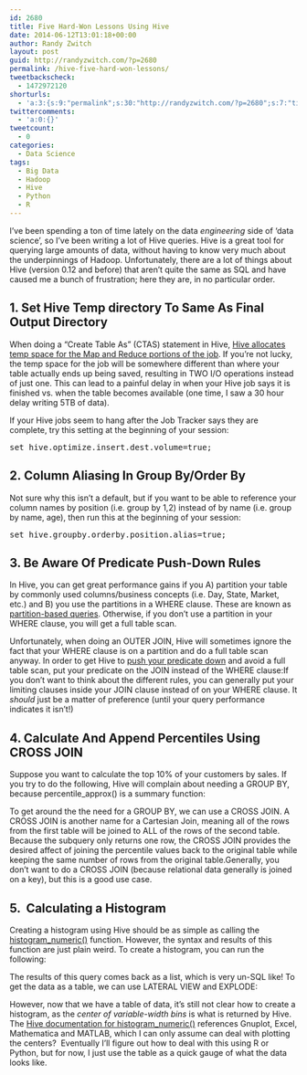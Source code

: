 ```yaml
---
id: 2680
title: Five Hard-Won Lessons Using Hive
date: 2014-06-12T13:01:18+00:00
author: Randy Zwitch
layout: post
guid: http://randyzwitch.com/?p=2680
permalink: /hive-five-hard-won-lessons/
tweetbackscheck:
  - 1472972120
shorturls:
  - 'a:3:{s:9:"permalink";s:30:"http://randyzwitch.com/?p=2680";s:7:"tinyurl";s:26:"http://tinyurl.com/kcxxsnv";s:4:"isgd";s:19:"http://is.gd/Us2e4V";}'
twittercomments:
  - 'a:0:{}'
tweetcount:
  - 0
categories:
  - Data Science
tags:
  - Big Data
  - Hadoop
  - Hive
  - Python
  - R
---
```

I&#8217;ve been spending a ton of time lately on the data _engineering_ side of &#8216;data science&#8217;, so I&#8217;ve been writing a lot of Hive queries. Hive is a great tool for querying large amounts of data, without having to know very much about the underpinnings of Hadoop. Unfortunately, there are a lot of things about Hive (version 0.12 and before) that aren&#8217;t quite the same as SQL and have caused me a bunch of frustration; here they are, in no particular order.

## 1. Set Hive Temp directory To Same As Final Output Directory

When doing a &#8220;Create Table As&#8221; (CTAS) statement in Hive, <a title="Hive scratch directory" href="http://doc.mapr.com/display/MapR/Hive#Hive-HiveScratchDirectory" target="_blank">Hive allocates temp space for the Map and Reduce portions of the job</a>. If you&#8217;re not lucky, the temp space for the job will be somewhere different than where your table actually ends up being saved, resulting in TWO I/O operations instead of just one. This can lead to a painful delay in when your Hive job says it is finished vs. when the table becomes available (one time, I saw a 30 hour delay writing 5TB of data).

If your Hive jobs seem to hang after the Job Tracker says they are complete, try this setting at the beginning of your session:

<pre>set hive.optimize.insert.dest.volume=true;</pre>

## 2. Column Aliasing In Group By/Order By

Not sure why this isn&#8217;t a default, but if you want to be able to reference your column names by position (i.e. group by 1,2) instead of by name (i.e. group by name, age), then run this at the beginning of your session:

<pre>set hive.groupby.orderby.position.alias=true;</pre>

## 3. Be Aware Of Predicate Push-Down Rules

In Hive, you can get great performance gains if you A) partition your table by commonly used columns/business concepts (i.e. Day, State, Market, etc.) and B) you use the partitions in a WHERE clause. These are known as <a title="Hive Partition-based queries" href="https://cwiki.apache.org/confluence/display/Hive/LanguageManual+Select#LanguageManualSelect-PartitionBasedQueries" target="_blank">partition-based queries</a>. Otherwise, if you don&#8217;t use a partition in your WHERE clause, you will get a full table scan.

Unfortunately, when doing an OUTER JOIN, Hive will sometimes ignore the fact that your WHERE clause is on a partition and do a full table scan anyway. In order to get Hive to <a title="Hive Predicate Pushdown Rules" href="https://cwiki.apache.org/confluence/display/Hive/OuterJoinBehavior#OuterJoinBehavior-PredicatePushdownRules" target="_blank">push your predicate down</a> and avoid a full table scan, put your predicate on the JOIN instead of the WHERE clause:If you don&#8217;t want to think about the different rules, you can generally put your limiting clauses inside your JOIN clause instead of on your WHERE clause. It _should_ just be a matter of preference (until your query performance indicates it isn&#8217;t!)


  


## 4. Calculate And Append Percentiles Using CROSS JOIN

Suppose you want to calculate the top 10% of your customers by sales. If you try to do the following, Hive will complain about needing a GROUP BY, because percentile_approx() is a summary function:

To get around the the need for a GROUP BY, we can use a CROSS JOIN. A CROSS JOIN is another name for a Cartesian Join, meaning all of the rows from the first table will be joined to ALL of the rows of the second table. Because the subquery only returns one row, the CROSS JOIN provides the desired affect of joining the percentile values back to the original table while keeping the same number of rows from the original table.Generally, you don&#8217;t want to do a CROSS JOIN (because relational data generally is joined on a key), but this is a good use case.

## 5.  Calculating a Histogram

Creating a histogram using Hive should be as simple as calling the <a title="Hive Calculate Histogram" href="https://cwiki.apache.org/confluence/display/Hive/StatisticsAndDataMining#StatisticsAndDataMining-histogram_numeric():Estimatingfrequencydistributions" target="_blank">histogram_numeric()</a> function. However, the syntax and results of this function are just plain weird. To create a histogram, you can run the following:

The results of this query comes back as a list, which is very un-SQL like! To get the data as a table, we can use LATERAL VIEW and EXPLODE:

However, now that we have a table of data, it&#8217;s still not clear how to create a histogram, as the _center of variable-width bins_ is what is returned by Hive. The <a title="Histogram Hive" href="https://cwiki.apache.org/confluence/display/Hive/StatisticsAndDataMining#StatisticsAndDataMining-histogram_numeric():Estimatingfrequencydistributions" target="_blank">Hive documentation for histogram_numeric()</a> references Gnuplot, Excel, Mathematica and MATLAB, which I can only assume can deal with plotting the centers?  Eventually I&#8217;ll figure out how to deal with this using R or Python, but for now, I just use the table as a quick gauge of what the data looks like.

&nbsp;